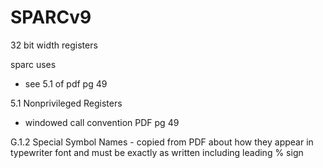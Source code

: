 # SPARCv9
32 bit width registers

sparc uses
- see 5.1 of pdf pg 49

5.1 Nonprivileged Registers
- windowed call convention
PDF pg 49

G.1.2 Special Symbol Names - copied from PDF about how they appear in typewriter font and must be exactly as written including leading % sign